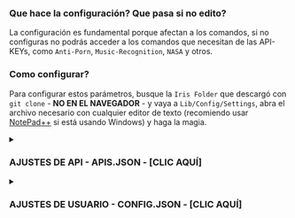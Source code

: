 ### Que hace la configuración? Que pasa si no edito?  
  
La configuración es fundamental porque afectan a los comandos, si no configuras no podrás acceder a los comandos que necesitan de las API-KEYs, como `Anti-Porn`, `Music-Recognition`, `NASA` y otros.  
  
### Como configurar?  
  
Para configurar estos parámetros, busque la ```Iris Folder``` que descargó con ```git clone``` - **NO EN EL NAVEGADOR** - y vaya a ```Lib/Config/Settings```, abra el archivo necesario con cualquier editor de texto (recomiendo usar [NotePad++](https://notepad-plus-plus.org/downloads/) si está usando Windows) y haga la magia.  
  
<details>  
	<summary><h3>AJUSTES DE API - APIS.JSON - [CLIC AQUÍ]</h3></summary>  
	  
------  
> Puede obtener una API-KEY creando una cuenta en el sitio solicitado. Y sí, todas las API son gratuitas y no necesitan tarjetas de crédito, excepto IBM, para validar su identidad, pero su uso es gratuito.  
>  
> NO EDITAR ARCHIVOS POR GITHUB EN EL NAVEGADOR!  
>  
------  
> - [API 1 Localización - API-Flash](https://github.com/KillovSky/iris/blob/main/lib/config/Settings/APIS.json#L27) → Para la captura de pantalla de páginas web.  
> - [GET API-Flash KEY](https://apiflash.com/dashboard/access_keys)  
------  
> - [API 2 Localización - RemoveBG](https://github.com/KillovSky/iris/blob/main/lib/config/Settings/APIS.json#L43) → Para crear stickers transparentes (sin fondo).  
> - [Get RemoveBG KEY](https://www.remove.bg/pt-br/dashboard#api-key)  
------  
> - [API 3 Localización - WallHaven](https://github.com/KillovSky/iris/blob/main/lib/config/Settings/APIS.json#L49) → Para Fondos de Pantalla.  
> - [Get WallHaven KEY](https://wallhaven.cc/settings/account)  
------  
> - [API 4 Localización - Deep-AI](https://github.com/KillovSky/iris/blob/main/lib/config/Settings/APIS.json#L15) → Para Anti-Porn, Colorfy y otros.  
> - [Get Deep-AI KEY](https://deepai.org/dashboard/profile)  
------  
> - [API 5 Localización - The-Movie-Database](https://github.com/KillovSky/iris/blob/main/lib/config/Settings/APIS.json#L46) → Para información sobre películas.  
> - [Get The Movie Database KEY](https://www.themoviedb.org/settings/api)  
------  
> - [API 6 Localización - ACR-Cloud](https://github.com/KillovSky/iris/blob/main/lib/config/Settings/APIS.json#L5-L7) → Para reconocimiento de música.  
> - [Get ACR-Cloud KEY](https://console.acrcloud.com/avr#/projects/online)  
------  
> - [API 7 Localización - NEWSAPI](https://github.com/KillovSky/iris/blob/main/lib/config/Settings/APIS.json#L24) → Para noticias.  
> - [Get NEWSAPI KEY](https://newsapi.org/account)  
------  
> - [API 8 Localización - IBM-WATSON](https://github.com/KillovSky/iris/blob/main/lib/config/Settings/APIS.json#L10-L12) → Para convertir voz a texto.  
> - [Get IBM-WATSON KEY](https://cloud.ibm.com/catalog/services/speech-to-text)  
------  
> - [API 9 Localización - HERE](https://github.com/KillovSky/iris/blob/main/lib/config/Settings/APIS.json#L52-L53) → Para información de mapas.  
> - [Get HERE KEY](https://developer.here.com/projects)  
------  
> - [API 10 Localización - RAWG](https://github.com/KillovSky/iris/blob/main/lib/config/Settings/APIS.json#L30) → Para información de juegos.  
> - [Get RAWG KEY](https://rawg.io/@ll0/apikey)  
------  
> - [API 11 Localización - BRAINSHOP](https://github.com/KillovSky/iris/blob/main/lib/config/Settings/APIS.json#L33-L35) → Para la conversación de IA. - Opcional  
> - [Get BRAINSHOP KEY](https://brainshop.ai)  
------  
> - [API 12 Localización - GOOGLE-MAPS](https://github.com/KillovSky/iris/blob/main/lib/config/Settings/APIS.json#L18) → Para imágenes de Street View. - Opcional  
> - [Get GOOGLE-MAPS KEY](https://developers.google.com/maps/documentation/maps-static/get-api-key#get-an-api-key)  
------  
> - [API 13 Localización - NASA](https://github.com/KillovSky/iris/blob/main/lib/config/Settings/APIS.json#L21) → Para avisos diarios de la NASA. - Opcional  
> - [Get NASA KEY](https://api.nasa.gov)  
------  
> - [API 14 Localización - SIMSIMI](https://github.com/KillovSky/iris/blob/main/lib/config/Settings/APIS.json#L36-L39) → Para conversación avanzada. - Opcional  
> - [Get SIMSIMI KEY](http://developer.simsimi.com/api)  
------  
  
</details>  
  
<details>  
	<summary><h3>AJUSTES DE USUARIO - CONFIG.JSON - [CLIC AQUÍ]</h3></summary>  
  
------  
> Todas las configuraciones son opcionales, excepto `Owner` y `Owner_SECRET_Password`, si no eres de Brasil, también debes cambiar `DDI` e `Language`.  
>  
------  
> - [Akinator_Win](https://github.com/KillovSky/iris/blob/main/lib/config/Settings/config.json#L2) → Es la cantidad de puntos para el akinator adivinar.  
> - Valores: número  
> - Predeterminado: 90  
------  
> - [Anti_Flood](https://github.com/KillovSky/iris/blob/main/lib/config/Settings/config.json#L3) → Bloquea el spam, establecerlo en un valor bajo puede causar un baño de WhatsApp.  
> - Valores: número (tiempo en segundos)  
> - Predeterminado: 10  
------  
> - [Auto_Block](https://github.com/KillovSky/iris/blob/main/lib/config/Settings/config.json#L4) → Bloquea personas peligrosas automáticamente (reduce la velocidad de la Hehe Boy!).  
> - Valores: true, false  
> - Predeterminado: false  
------  
> - [Auto_Update](https://github.com/KillovSky/iris/blob/main/lib/config/Settings/config.json#L5) → La Hehe Boy! se actualiza automáticamente cuando edita el código del programa.  
> - Valores: true, false  
> - Predeterminado: false  
------  
> - [Backup_Time](https://github.com/KillovSky/iris/blob/main/lib/config/Settings/config.json#L6) → El tiempo entre cada Backup (archivos importantes de la iris).  
> - Valores: número (tiempo en minutos)  
> - Predeterminado: 60  
------  
> - [Block_Calls](https://github.com/KillovSky/iris/blob/main/lib/config/Settings/config.json#L7) → Bloquear llamadas y quién la hizo.  
> - Valores: true, false  
> - Predeterminado: true  
------  
> - [Bomber_Port](https://github.com/KillovSky/iris/blob/main/lib/config/Settings/config.json#L8) → El puerto de acceso Bomber-API. Si tiene un problema al iniciar, coloque un número aleatorio (se recomiendan 4 dígitos).  
> - Valores: número   
> - Predeterminado: 3000  
------  
> - [Ban_All_Links](https://github.com/KillovSky/iris/blob/main/lib/config/Settings/config.json#L9) → Expulsa a las personas que envían cualquier tipo de URL.  
> - Valores: true, false  
> - Predeterminado: false  
------  
> - [Bot_Commands](https://github.com/KillovSky/iris/blob/main/lib/config/Settings/config.json#L10) → Permita que Iris ejecute comandos en sí misma, también puede ejecutarlo en su WhatsApp.  
> - Valores: true, false  
> - Predeterminado: false  
------  
> - [Canvas_Audio](https://github.com/KillovSky/iris/blob/main/lib/config/Settings/config.json#L11) → Envía un audio cuando alguien entra o deja el grupo.  
> - Valores: true, false  
> - Predeterminado: false  
------  
> - [Clear_Cache](https://github.com/KillovSky/iris/blob/main/lib/config/Settings/config.json#L12) → Borra el caché de mensajes después de 'x' veces.  
> - Valores: true, false  
> - Predeterminado: true  
------  
> - [Filter_Type](https://github.com/KillovSky/iris/blob/main/lib/config/Settings/config.json#L13) → Modo de uso anti-flood.  
> - Valores: 'user', 'chatId'  
> - Predeterminado: 'chatId'  
------  
> - [Daily_Reward](https://github.com/KillovSky/iris/blob/main/lib/config/Settings/config.json#L13) → Lo valor de la recompensa del comando diario.  
> - Valores: número  
> - Predeterminado: 30  
------  
> - [Day_Messages](https://github.com/KillovSky/iris/blob/main/lib/config/Settings/config.json#L13) → Envía mensajes de saludo una vez a cada 6 horas.  
> - Valores: true, false  
> - Predeterminado: false  
------  
> - [DDI](https://github.com/KillovSky/iris/blob/main/lib/config/Settings/config.json#L16-L19) → Expulsa a las personas que usan números falsos o de otros países.  
> - Valores: array of números  
> - Predeterminado: ["55", "DDI DOIS - Opcional"]  
------  
> - [Enable_EAS](https://github.com/KillovSky/iris/blob/main/lib/config/Settings/config.json#L20) → Habilita las transmisiones de KillovSky in el Terminal, puede ser útil para obtener noticias sobre actualizaciones.  
> - Valores: true, false  
> - Predeterminado: true  
------  
> - [Enable_Backups](https://github.com/KillovSky/iris/blob/main/lib/config/Settings/config.json#L21) → Habilita el backup de archivos importantes de Hehe Boy!.  
> - Valores: true, false  
> - Predeterminado: true  
------  
> - [Fig_FPS](https://github.com/KillovSky/iris/blob/main/lib/config/Settings/config.json#L22) → FPS de GIF/Video del sticker, establecer valores más altos causará 'errores' con el tamaño.  
> - Valores: número  
> - Predeterminado: 10  
------  
> - [Iris_Coin](https://github.com/KillovSky/iris/blob/main/lib/config/Settings/config.json#L23) → Cantidad de I-Coins para cada jugada.  
> - Valores: número  
> - Predeterminado: 10  
------  
> - [Language](https://github.com/KillovSky/iris/blob/main/lib/config/Settings/config.json#L24) → Todos los textos, diálogos y sistemas de traducción de Hehe Boy!.  
> - Valores: "en", "pt", "es"  
> - Predeterminado: "pt"  
------  
> - [Max_Backups](https://github.com/KillovSky/iris/blob/main/lib/config/Settings/config.json#L25) → Controla los Backups máximos en la carpeta 'Backups'.  
> - Valores: número  
> - Predeterminado: 3  
------  
> - [Max_Characters](https://github.com/KillovSky/iris/blob/main/lib/config/Settings/config.json#L26) → Expulsa a cualquier un que envíe travas o textos extensos.  
> - Valores: número  
> - Predeterminado: 5000  
------  
> - [Max_Commands](https://github.com/KillovSky/iris/blob/main/lib/config/Settings/config.json#L27) → Bloquea el sistema de múltiples comandos cuando alguien intenta usar más de un comando en una mensaje.  
> - Valores: número  
> - Predeterminado: 2  
------  
> - [Max_Download_Size](https://github.com/KillovSky/iris/blob/main/lib/config/Settings/config.json#L28) → Controla el tamaño máximo de media. No se aplica a los comandos del propietario, como "upload".  
> - Valores: número  
> - Predeterminado: 16  
------  
> - [Max_Groups](https://github.com/KillovSky/iris/blob/main/lib/config/Settings/config.json#L29) → La cantidad máxima de grupos que Hehe Boy! puede unirse. Si va además del límite, ella se irá.  
> - Valores: número  
> - Predeterminado: 10  
------  
> - [Max_Msg_Cache](https://github.com/KillovSky/iris/blob/main/lib/config/Settings/config.json#L30) → Establece el límite de caché de mensajes.  
> - Valores: número  
> - Predeterminado: 3000  
------  
> - [Max_Revoked](https://github.com/KillovSky/iris/blob/main/lib/config/Settings/config.json#L31) → El máximo de mensajes revocados en la lista, eliminará la última mensaje revocada después de alcanzar el límite.  
> - Valores: número  
> - Predeterminado: 20  
------  
> - [Min_Steal](https://github.com/KillovSky/iris/blob/main/lib/config/Settings/config.json#L32) → La cantidad mínima de loot que un ladrón puede obtener usando el comando robar.  
> - Valores: número  
> - Predeterminado: 10  
------  
> - [Max_Steal](https://github.com/KillovSky/iris/blob/main/lib/config/Settings/config.json#L33) → La cantidad máxima de loot que un ladrón puede obtener usando el comando robar.  
> - Valores: número  
> - Predeterminado: 1000  
------  
> - [Steal_Reduce_Limit](https://github.com/KillovSky/iris/blob/main/lib/config/Settings/config.json#L34) → Establece la reducción de loot de robo. No utilice valores inferiores a 1.  
> - Valores: número  
> - Predeterminado: 3  
------  
> - [Max_Votes](https://github.com/KillovSky/iris/blob/main/lib/config/Settings/config.json#L35) → El máximo de votos para cada votacion si el creador no especifica el límite de votos por si mismo.  
> - Valores: número  
> - Predeterminado: 10  
------  
> - [Max_XP_Earn](https://github.com/KillovSky/iris/blob/main/lib/config/Settings/config.json#L36) → El XP máximo que puedes ganar en el sistema de leveling de RPG.  
> - Valores: número  
> - Predeterminado: 50  
------  
> - [Steal_Percent_Sucess](https://github.com/KillovSky/iris/blob/main/lib/config/Settings/config.json#L37) → Tasa de éxito de un robo.  
> - Valores: número  
> - Predeterminado: 70  
------  
> - [Min_Membros](https://github.com/KillovSky/iris/blob/main/lib/config/Settings/config.json#L38) → El número mínimo de miembros que Iris necesita para trabajar en un grupo.  
> - Valores: número  
> - Predeterminado: 1  
------  
> - [Min_XP_Earn](https://github.com/KillovSky/iris/blob/main/lib/config/Settings/config.json#L39) → El XP mínimo que puedes ganar en el sistema de leveling de RPG.  
> - Valores: número  
> - Predeterminado: 15  
------  
> - [Minimal_Similarity_Command](https://github.com/KillovSky/iris/blob/main/lib/config/Settings/config.json#L40) → El porcentaje de similitud para la corrección de comandos escritos incorrectamente.  
> - Valores: número  
> - Predeterminado: 70  
------  
> - [Moment_Locale](https://github.com/KillovSky/iris/blob/main/lib/config/Settings/config.json#L41) → Establece la 'ubicación' del momento para obtener la hora correcta.  
> - Valores: [string](https://github.com/moment/moment/tree/develop/locale)  
> - Predeterminado: "pt_BR"  
------  
> - [Moment_Timezone](https://github.com/KillovSky/iris/blob/main/lib/config/Settings/config.json#L42) → Configura la zona horaria del momento para obtener lo UTC correcto.  
> - Valores: [string](https://en.wikipedia.org/wiki/List_of_tz_database_time_zones)  
> - Predeterminado: "America/Sao_Paulo"  
------  
> - [Multitasking](https://github.com/KillovSky/iris/blob/main/lib/config/Settings/config.json#L43) → Al habilitar esto, Iris puede ejecutar uno o más comandos diferentes con un solo mensaje.  
> - Valores: true, false  
> - Predeterminado: false  
------  
> - [Niver_Present](https://github.com/KillovSky/iris/blob/main/lib/config/Settings/config.json#L44) → El regalo de cumpleaños para el usuario, en formato I'coins.  
> - Valores: número  
> - Predeterminado: 1000  
------  
> - [Owner](https://github.com/KillovSky/iris/blob/main/lib/config/Settings/config.json#L45-L49) → La lista de propietarios del Iris instalado, los números de Owner pueden controlar todas las acciones de Hehe Boy!.  
> - Valores: array de números con string  
> - Predeterminado: ["Inserte su número@c.us", "Número 2 - Opcional@c.us", "No quite el @c.us - 3° owner@c.us"]  
> Example: ["5511987654321@c.us"]  
------  
> - [Hide_Owner_Number](https://github.com/KillovSky/iris/blob/main/lib/config/Settings/config.json#L50) → Oculta el número de propietario en casi todos los comandos, por seguridad.  
> - Valores: true, false  
> - Predeterminado: false  
------  
> - [Popup](https://github.com/KillovSky/iris/blob/main/lib/config/Settings/config.json#L51) → Habilita las notificaciones de Iris en la pantalla de su PC.  
> - Valores: true, false  
> - Predeterminado: false  
------  
> - [Prefix](https://github.com/KillovSky/iris/blob/main/lib/config/Settings/config.json#L52-L69) → Los prefijos de Hehe Boy!, los mensajes que comiencen con eso se detectarán como comandos.  
> - Valores: array of everything  
> - Predeterminado: ["/", "$", "#", ".", "\\", "@", "=", "?", "+", "!", "&", ":", ";", "^", ">", "<"]  
------  
> - [Max_Divider_Win](https://github.com/KillovSky/iris/blob/main/lib/config/Settings/config.json#L70) → El valor de reducción de los juegos, no use valores menores a 1.  
> - Valores: número  
> - Predeterminado: 3  
------  
> - [Prize_Value_Max](https://github.com/KillovSky/iris/blob/main/lib/config/Settings/config.json#L71) → El premio máximo de algunos juegos, como el mix.  
> - Valores: número  
> - Predeterminado: 200  
------  
> - [Prize_Value_Min](https://github.com/KillovSky/iris/blob/main/lib/config/Settings/config.json#L72) → El premio mínimo de algunos juegos, como el mix.  
> - Valores: número  
> - Predeterminado: 20  
------  
> - [Puppeteer_Wait](https://github.com/KillovSky/iris/blob/main/lib/config/Settings/config.json#L73) → Tiempo máximo de espera del puppeteer, cuando llegue a 0, Hehe Boy! forzará el fin de comandos como CPF.  
> - Valores: número (tiempo en milisegundos)  
> - Predeterminado: 220000  
------  
> - [Search_Results](https://github.com/KillovSky/iris/blob/main/lib/config/Settings/config.json#L75) → Resultados máximos para obtener el comando 'duck'.  
> - Valores: número  
> - Default: 10  
------  
> - [StartUP_MSGs_Groups](https://github.com/KillovSky/iris/blob/main/lib/config/Settings/config.json#L76) → Si activa esto, Hehe Boy! notificará a los grupos cuando estas online.  
> - Valores: true, false  
> - Predeterminado: false  
------  
> - [Sticker_Author](https://github.com/KillovSky/iris/blob/main/lib/config/Settings/config.json#L77) → Autor predeterminado de lo sticker, si desea configurar el autor como el remitente del mensaje, no lo edite.  
> - Valores: string  
> - Predeterminado: "DONTEDITUSR - DONTEDITGPN"  
------  
> - [Sticker_Pack](https://github.com/KillovSky/iris/blob/main/lib/config/Settings/config.json#L78) → Nombre predeterminado de los paquetes de stickers creados por Hehe Boy!.  
> - Valores: string  
> - Predeterminado: "🔰 Hehe Boy! [https://evolutioncine.tk] MaaTVZ ⚜️"  
------  
> - [User_Agent](https://github.com/KillovSky/iris/blob/main/lib/config/Settings/config.json#L79) → User-Agent predeterminado para usar axios y otros módulos. Es útil para evitar bloqueos de U.A.  
> - Valores: [string](https://www.whatismybrowser.com/guides/the-latest-user-agent/chrome)  
> - Predeterminado: "Mozilla/5.0 (X11; Linux x86_64) AppleWebKit/537.36 (KHTML, like Gecko) Chrome/100.0.4896.127 Safari/537.36"  
------  
> - [Update_CMDS_On_Boot](https://github.com/KillovSky/iris/blob/main/lib/config/Settings/config.json#L80) → Actualiza la lista de comandos al inicio, útil para quienes siempre crean nuevos comandos.  
> - Valores: true, false  
> - Predeterminado: false  
------  
> - [Wait_to_Play](https://github.com/KillovSky/iris/blob/main/lib/config/Settings/config.json#L81) → Tiempo de espera para volver a jugar un juego después de jugarlo.  
> - Valores: número (tiempo en minutos)  
> - Predeterminado: 30  
------  
> - [Wait_to_Win](https://github.com/KillovSky/iris/blob/main/lib/config/Settings/config.json#L82) → El tiempo de obtención de XP del usuario en el leveling.  
> - Valores: número (tiempo en minutos)  
> - Predeterminado: 60  
------  
> - [XP_Difficulty](https://github.com/KillovSky/iris/blob/main/lib/config/Settings/config.json#L83) → La dificultad del sistema de leveling, los valores más altos significan una mayor dificultad para subir de nivel.  
> - Valores: número  
> - Predeterminado: 5  
------  
> - [Your_Name](https://github.com/KillovSky/iris/blob/main/lib/config/Settings/config.json#L84) → El nombre/apodo del propietario, eso se usará cuando la etiqueta no se puede crear con los valores predeterminados, solo use letras normales.  
> - Valores: string  
> - Predeterminado: "KillovSky"  
------  
> - [Owner_SECRET_Password](https://github.com/KillovSky/iris/blob/main/lib/config/Settings/config.json#L85) → Contraseña secreta del propietario, si no establece un propietario, simplemente ingrese esa contraseña en el mensaje para usar los comandos del propietario, NO UTILICE LA CONTRASENÃ PREDETERMINADA!  
> - Valores: string  
> - Predeterminado: "irisBOT@Root"  
------  
  
</details>  